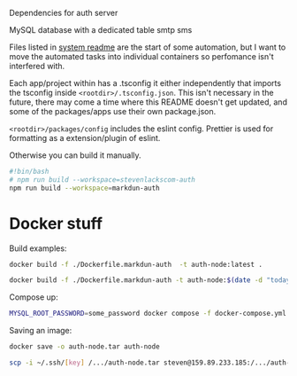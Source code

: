 
Dependencies for auth server

MySQL database with a dedicated table
smtp
sms

Files listed in [system readme](system/README.md) are the start of some automation, but I want to move the automated tasks into individual containers so perfomance isn't interfered with.

Each app/project within has a .tsconfig it either independently that imports the tsconfig inside `<rootdir>/.tsconfig.json`.  This isn't necessary in the future, there may come a time where this README doesn't get updated, and some of the packages/apps use their own package.json.

`<rootdir>/packages/config` includes the eslint config. Prettier is used for formatting as a extension/plugin of eslint.

Otherwise you can build it manually.
```bash
#!bin/bash
# npm run build --workspace=stevenlackscom-auth
npm run build --workspace=markdun-auth
```

# Docker stuff
Build examples:
```bash
docker build -f ./Dockerfile.markdun-auth  -t auth-node:latest .
```
```bash
docker build -f ./Dockerfile.markdun-auth -t auth-node:$(date -d "today" +"%Y%m%d%H%M") .
```

Compose up:
```bash
MYSQL_ROOT_PASSWORD=some_password docker compose -f docker-compose.yml up -d
```

Saving an image:

```bash
docker save -o auth-node.tar auth-node
```

```bash
scp -i ~/.ssh/[key] /.../auth-node.tar steven@159.89.233.185:/.../auth-node.tar
```
